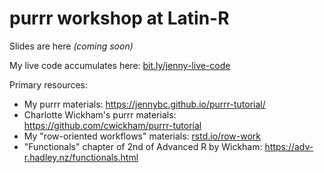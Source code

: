 # purrr workshop at Latin-R

Slides are here *(coming soon)*

My live code accumulates here: [bit.ly/jenny-live-code](http://bit.ly/jenny-live-code)

Primary resources:

  * My purrr materials: <https://jennybc.github.io/purrr-tutorial/>
  * Charlotte Wickham's purrr materials: <https://github.com/cwickham/purrr-tutorial>
  * My "row-oriented workflows" materials: [rstd.io/row-work](https://rstd.io/row-work)
  * "Functionals" chapter of 2nd of Advanced R by Wickham: <https://adv-r.hadley.nz/functionals.html>
